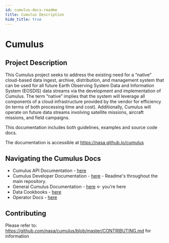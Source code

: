 ```yaml
---
id: cumulus-docs-readme
title: Cumulus Description
hide_title: true
---
```

# Cumulus

## Project Description
This Cumulus project seeks to address the existing need for a “native” cloud-based data ingest, archive, distribution, and management system that can be used for all future Earth Observing System Data and Information System (EOSDIS) data streams via the development and implementation of Cumulus. The term “native” implies that the system will leverage all components of a cloud infrastructure provided by the vendor for efficiency (in terms of both processing time and cost). Additionally, Cumulus will operate on future data streams involving satellite missions, aircraft missions, and field campaigns.

This documentation includes both guidelines, examples and source code docs.

The documentation is accessible at https://nasa.github.io/cumulus


## Navigating the Cumulus Docs

* Cumulus API Documentation - [here](nasa.github.io/nasa/cumulus-api)
* Cumulus Developer Documentation - [here](github.com/nasa/cumulus) - Readme's throughout the main repository.
* General Cumulus Documentation - [here](nasa.github.io/nasa/cumulus) <- you're here
* Data Cookbooks - [here](nasa.github.io/cumulus/docs/data-cookbooks/about-cookbooks)
* Operator Docs - [here](nasa.github.io/cumulus/docs/operator-docs/about-operator-docs)


## Contributing

Please refer to: https://github.com/nasa/cumulus/blob/master/CONTRIBUTING.md for information

